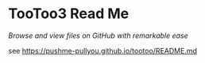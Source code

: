 <span style=display:none; >[You are now in GitHub source code view - click this link to view this read me file as a web page]( https://pushme-pullyou.github.io/tootoo/ "View file as a web page." ) </span>


TooToo3 Read Me
===
_Browse and view files on GitHub with remarkable ease_


see https://pushme-pullyou.github.io/tootoo/README.md

